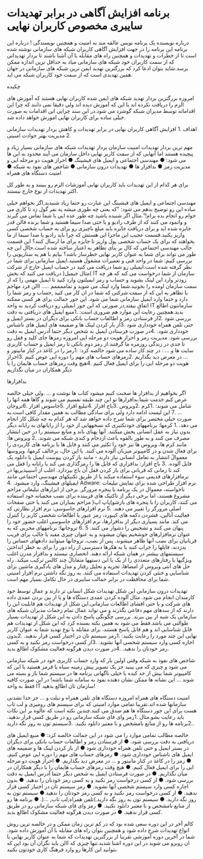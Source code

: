 #  برنامه افزایش آگاهی در برابر تهدیدات سایبری مخصوص کاربران نهایی 


<p>
درباره نویسنده
یک برنامه نویس عالقه مند به امنیت و همچنین نویسندگی !
درباره این برنامه
این برنامه را در جهت افزایش آگاهی کاربران شبکه های سازمانی نوشته شده است تا از خطرات و
تهدیدات و همچنین راه های مقابله با آن آشنا باشند تا بردار تهدیداتی که از سمت کاربران خود شبکه های
سازمانی میاد به حداقل ترین اندازه ممکن برسد.شاید بتوان ادعا کرد که بزرگترین تهدید ایمن ترین شبکه
های سازمانی در جهان همین تهدیدی است که از سمت خود کاربران شبکه می اید.
</p>
<p>
چکیده

امروزه بزرگترین بردار تهدید شبکه های ایمن شده کاربران نهایی هستند که آموزش های الزم را دریافت
نکرده اند یا این که آموزش دیده اند ولی دقیقا نمی دانند که چرا این اقداماته
توسط مدیران شبکه گوشزد می شود.در این سند چرایی این اقدامات به صورت خیلی ساده برای کاربران
نهایی اموزش خواهد داده شد.
</p>
<p>
اهداف
.1 افزایش آگاهی کاربران نهایی در برابر تهدیدات و کاهش بردار تهدیدات سازمانی
.2 مدیریت بهتر حوادث امنیتی
</p>

<p>
مهم ترین بردار تهدیدات امنیت سازمان
بردار تهدیدات شبکه های سازمانی بسیار زیاد و پیچیده هستند اما آنهایی که از سمت کاربر
نهایی داخل سازمان می آیند محدود به این ها می شود:
● مهندسی اجتماعی و ایمیل های فیشینگ
● احراز هویت دو مرحله ایی و مدیریت رمز
● بدافزار ها
● تهدیدات درون سازمانی
● شاخص های نفوذ به شبکه
● امنیت دستگاه های همراه


<p>
برای هر کدام از این تهدیدات باید کاربران نهایی آموزشات الزم رو ببینند و به طور کل اکثر تهدیدات از
نوع خارج نیستند.
</p>

<p>
مهندسی اجتماعی و ایمیل های فیشینگ
این عبارت رو حتما زیاد شنیدید,اگر بخواهم خیلی ساده این رو توضیح بدهم می شود: "که یعنی چه
طوری میشه یه نفر گول زد تا کاری می خوام رو انجام بده برام!".مثال اگر شنیده باشید چه طور عده ایی
با شما تماس می گیرند و وانمود می کنند که از طرف رادیو و یا حتی صدا سیما هستید و شما برنده فالن
قدر جایزه شده اید و برای دریافت جایزه باید مبلغ ناچیزی رو برای یه حساب شخصی کسی واریز
بکنید.قسمت عجیب این ماجرا این هستش که چرا باید رادیو یا صدا سیما از ما بخواهند که برای یک
حساب شخصی پول واریز تا جایزه برای ما ارسال کنند؟
این قسمت جالب مهندسی اجتماعی که کال بر بنای تظاهر به اعتبار ساخته شده است.حاال این چه طور می
تواند برای شما به عنوان کاربر نهایی خطرساز باشد؟
بیایم با هم یه سناریویی را بررسی کنیم:
شما در واحد فنی و تعمیرات مشغول هستید.ایمیل سازمانی برای شما در نظر گرفته شده است.ایمیلی رو
شما دریافت می کنید در حساب ایمیل خارج از شرکت )مثال جیمیل( دریافت می کنید که بخش IT سازمان
از شما درخواست می کند که هر چه زودتر وارد این لینک بشوید و حساب و رمز ایمیلتون وارد کنید تا
ایمیل مهمی را که از سمت سازمان اومده را بخونید.شما وارد لینک می شوید و تماممممم .....
االن فرد مهاجم با تظاهر به این که از سمت شرکتی که شما در ان کار می کنید ,حساب و رمز شما را
دارد و حتما وارد ایمیل سازمانی شما می شود.
این جور حمالت برای هر کسی ممکنه اتفاق بیفتد,در صورتی که این جور ایمیلی رو دریافت کردید به
واحد IT سازمانتون اطالع بدید.همچنین رعایت این موارد هم ضروری است:
.1منبع ایمیل های دریافتی به دقت بررسی شود
.2از فرستادن رمز و اطالعات حساب بانکی برای دیگران در بستر ایمیل و حتی تلفن همراه خودداری
شود
.3از باز کردن لینک ها و ضمیمه های ایمیل های ناشناس خودداری شود.
.4در صورت فرستادن ایمیل به شخص دیگر حتما آدرس ایمیل به دقت بررسی شود.
مدیریت رمز و احراز هویت دو مرحله ایی
امروزه رمزها جای کلید و قفل رو تا حدی در زندگی روزمره ما گرفتند.از رمز دوم بانکی تا رمز ایمیل
و حساب کاربری سایت ها و ... .
در چند کار ساده می شود خالصه کرد:
.1رمز را در کاغذ در کنار مانیتور و ... در معرض دید بگذاریم
.2رمزهای حساب های مهم را دوره ایی عوض کنیم
.3احراز هویت دو مرحله ایی را برای ایمیل فعال کنیم
.4هیچ وقت رمزهای حساب هایمان را با دیگر همکاران در میان نگذاریم
</p>


<p>
بدافزارها


اگر بخواهیم از بدافزار ها صحبت کنیم میشود کتاب ها نوشت و ... .ولی خیلی خالصه عرض کنم خدمت
شما.بدافزارها تو این چند طبقه تقسیم می شوند و گاها همه انها را شامل می شوند:
.1کرم 
.2ویروس 
.3باج افزار
.4تبلیغ افزار
.5جاسوس افزار
.6تروجان 
… .7
این لیست ادامه دارد ولی برای سادگی مطالب به همین مقدار کافی است.به صورت خیلی مختصر برای
شما شرح داده خواهد شد که هر کدام به چه شکل کار انجام می دهد.
.1 کرمها: برنامههای خودتکثیری که نسخههایی از خود را از رایانهای به رایانه دیگر بدون نیاز به عمل
انسانی پخش میکنند. آنها پهنای باند و منابع سیستم را در حین انتشار مصرف می کنند و به طور بالقوه
باعث ازدحام و کندی شبکه می شوند.
.2 ویروس ها: مانند کرم ها، ویروس ها نیز خود را تکثیر می کنند و فایل ها یا برنامه های کاربردی را
برای فعال شدن و در کامپیوتر میزبان آلوده می کنند. با این حال، برخالف کرمها، ویروسها
معموالً
انتشار به تعامل انسانی نیاز دارند - مانند باز کردن پیوست ایمیل یا دانلود یک فایل آلوده.
.3 باج افزار: بدافزاری که فایل ها را رمزگذاری می کند یا رایانه را قفل می کند تا زمانی که قربانی
برای باز کردن قفل آن باج بپردازد. اغلب از آسیبپذیریها در نرمافزارهای قدیمی سوء استفاده میکند یا
از طریق تکنیکهای مهندسی اجتماعی مانند ایمیلهای فیشینگ، وارد میشود.
.4 Adware: نرم افزار طراحی شده برای نمایش تبلیغات ناخواسته، معموال در یک برنامه یا پنجره
مرورگر. برخی از ابزارهای تبلیغاتی مزاحم مشروع هستند، اما برخی دیگر از تاکتیک های فریبنده
برای نصب مخفیانه خود استفاده می کنند، کاربران را با پنجره های بازشو)پاپ اپ( مزاحم بمباران می
کنند یا حتی صفحات اصلی مرورگر را تغییر می دهند.
.5 نرم افزارهای جاسوسی: نرم افزار نظارتی که فعالیت آنالین، فشردن دکمه های کیبورد، رمز عبور یا
اطالعات شخصی کاربر را کنترل می کند. مانند بسیاری دیگر از بدافزارها، نرم افزارهای جاسوسی
اغلب حضور خود را پنهان می کنند و تشخیص را دشوار می کنند.
5
.6 تروجانها: برنامههای مخربی که به عنوان نرمافزارهای خوشخیم پنهان میشوند و به عنوان چیزی
مفید یا جالب برای فریب قربانیان برای نصب آنها ظاهر میشوند. پس از نصب، تروجانها میتوانند
دادههای حساس را بدزدند، فایلها را خراب کنند یا به هکرها دسترسی از راه دور را برای به خطر
انداختن سیستمهای بیشتر در همان شبکه ارائه دهند.
انحصاری نیستند و بدافزار مدرن اغلب ویژگیها یا رفتارهای متعددی را از یک یا این دستهها
متقابالً
چند کالس ترکیب میکند. راه حل های آنتی ویروس از امضاها، تجزیه و تحلیل رفتار و مدل های
یادگیری ماشین برای شناسایی و خنثی کردن تهدیدات استفاده می کنند. به روز نگه داشتن نرم افزار
امنیتی شما برای محافظت در برابر حمالت سایبری در حال تکامل بسیار مهم است.

</p>

<p>
تهدیدات درون سازمانی
این شکل تهدیدات شکل انسانی تر دارند و عمال توسط خود کارمندان انجام می شود. مثال آلوده کردن
عمدی دستگاه ها و یا از بین بردن عمدی داده های شرکت و یا حتی افشای اطالعات سازمانی.این شکل
از تهدیدات هم قابلیت این را دارند که از سدهای مهم دفاعی بگذرند و می تواند عمال تمام زحمات مدیران
شبکه های سازمانی یک شبه از بین ببرند.
بررسی چگونگی پاسخ دادن به این شکل از تهدیدات بسیار طوالنی می باشد.فقط می شود به همین نکته
بسنده کرد که این شکل از تهدیدات هم قابل شناسایی اند و هم قابل پاسخ هستند.
برای مقابله با نوع تهدید شما به عنوان کاربر نهایی این چند مورد را رعایت بکنید:
.1رمز سیستم تان در اختیار کسی قرار ندهید.
.2بدون اجازه کسی وارد سیستم شخصی آنها نشوید.
.3از کسی درخواست رمز نکنید و به کسی رمز خودتان را ندهید.
.4در صورت دیدن هرگونه فعالیت مشکوک اطالع بدید.
</p>


<p>
شاخص های نفوذ به شبکه
وقتی اولین بار که وارد حساب کاربری خود در شبکه سازمانی می شود و چیزی که می بینید جز یک
تصویر پیش زمینه سیاه یا قرمز هستید یا این که کامپیوتر شما بیش از حد کنده یا خیلی ناگهانی برنامه ها
در سیستم شما باز و بسته می شوند ...
این نشانه ها ممکن نشان دهنده نفوذ به سامانه شما باشه!
در این صورت کافیه فقط به واحد IT سازمان تان اطالع بدهید!
</p>

<p>
امنیت دستگاه های همراه
امروزه دستگاه های تلفن همراه و تبلت و ... جز جدا نشدنی سازمانها شده اند.تقریبا تمامی موارد امنیتی
که برای سیستم های رومیزی و لب تاب هست برای این جور دستگاه ها هم صدق می کنند.چندین نکته
است که عالوه بر این نکات باید رعایت بشو.مثال
.1رمز وای فای شبکه سازمانی رو در طریق کسی قرار ندهید.
.2برنامه ها رو از منابع نامشخص و نا معتبر دانلود نکنید.
.3سیستم تون به روز نگه دارید.
</p>

<p>
خالصه مطالب
تمامی موارد را می شود در این جمالت خالصه کرد:
● منبع ایمیل های دریافتی به دقت بررسی شود.
● از فرستادن رمز و اطالعات حساب بانکی برای دیگران در بستر ایمیل و حتی تلفن همراه
خودداری شود
● از باز کردن لینک ها و ضمیمه های ایمیل های ناشناس خودداری شود.
● رمزهای حساب های مهم را دوره ایی عوض کنیم.
● رمز را در کاغذ در کنار مانیتور و ... در معرض دید بگذاریم.
● احراز هویت دو مرحله ایی را برای ایمیل فعال کنیم.
● هیچ وقت رمزهای حساب هایمان را با دیگر همکاران در میان نگذاریم.
● در صورت فرستادن ایمیل به شخص دیگر حتما آدرس ایمیل به دقت بررسی شود.
● از کسی درخواست رمز نکنید و به کسی رمز خودتان را ندهید.
● بدون اجازه کسی وارد سیستم شخصی آنها نشوید.
● رمز سیستم تان در اختیار کسی قرار ندهید.
● از کسی درخواست رمز نکنید و به کسی رمز خودتان را ندهید
● سیستم تون به روز نگه دارید.
● سیستم تون به روز نگه دارید.)تلفن همراه,لب تاب, ...(.
● برنامه ها رو از منابع نامشخص و نا معتبر دانلود نکنید.
● رمز وای فای شبکه سازمانی رو در طریق کسی قرار ندهید.
● در صورت دیدن هرگونه فعالیت مشکوک اطالع بدید.
</p>

<p>
کالم آخر
در این دوره سعی شده بود که در کم ترین زمان ممکن و در خالصه ترین روش انواع تهدیدات شرح داده
شود و همچنین بتوان راه های مقابله با آن آموزش داده شود.
شما در آخرین دوره آموزشی تقریبا از بزرگترین تهدیدات که شما به عنوان کاربر نهایی با ان روبرو می
شوید در این دوره اشنا شدید.تنها چیزی که االن باید نگران آن بود این که بتوانید این کارها رو وارد
فرهنگ کاری خودتون بکنید.
</p>


